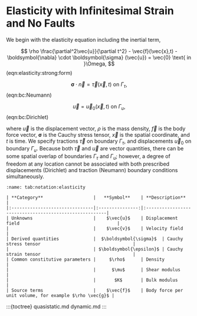 # Elasticity with Infinitesimal Strain and No Faults

We begin with the elasticity equation including the inertial term,

$$
\rho \frac{\partial^2\vec{u}}{\partial t^2} - \vec{f}(\vec{x},t) - \boldsymbol{\nabla} \cdot \boldsymbol{\sigma} (\vec{u}) = \vec{0} \text{ in }\Omega,
$$ (eqn:elasticity:strong:form)

$$
\boldsymbol{\sigma} \cdot \vec{n} = \vec{\tau}(\vec{x},t) \text{ on }\Gamma_\tau,
$$ (eqn:bc:Neumann)

$$
\vec{u} = \vec{u}_0(\vec{x},t) \text{ on }\Gamma_u,
$$ (eqn:bc:Dirichlet)

where $\vec{u}$ is the displacement vector, $\rho$ is the mass density, $\vec{f}$ is the body force vector, $\boldsymbol{\sigma}$ is the Cauchy stress tensor, $\vec{x}$ is the spatial coordinate, and $t$ is time. We specify tractions $\vec{\tau}$ on boundary $\Gamma_\tau$, and displacements $\vec{u}_0$ on boundary $\Gamma_u$.
Because both $\vec{\tau}$ and $\vec{u}$ are vector quantities, there can be some spatial overlap of boundaries $\Gamma_\tau$ and $\Gamma_u$; however, a degree of freedom at any location cannot be associated with both prescribed displacements (Dirichlet) and traction (Neumann) boundary conditions simultaneously.

```{table} Mathematical notation for elasticity equation with infinitesimal strain.
:name: tab:notation:elasticity

| **Category**                   |   **Symbol**    | **Description**                                        |
|:-------------------------------|:---------------:|:-------------------------------------------------------|
| Unknowns                       |    $\vec{u}$    | Displacement field                                     |
|                                |    $\vec{v}$    | Velocity field                                         |
| Derived quantities             |  $\boldsymbol{\sigma}$  | Cauchy stress tensor                                   |
|                                | $\boldsymbol{\epsilon}$ | Cauchy strain tensor                                   |
| Common constitutive parameters |     $\rho$      | Density                                                |
|                                |      $\mu$      | Shear modulus                                          |
|                                |       $K$       | Bulk modulus                                           |
| Source terms                   |    $\vec{f}$    | Body force per unit volume, for example $\rho \vec{g}$ |
```

:::{toctree}
quasistatic.md
dynamic.md
:::
